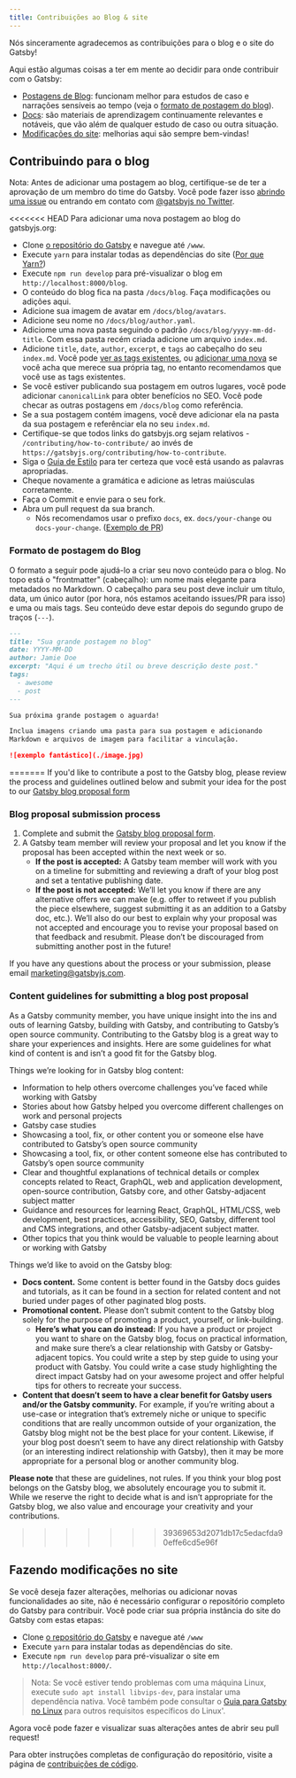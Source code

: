 ```yaml
---
title: Contribuições ao Blog & site
---
```


Nós sinceramente agradecemos as contribuições para o blog e o site do Gatsby! 

Aqui estão algumas coisas a ter em mente ao decidir para onde contribuir com o Gatsby:

- [Postagens de Blog](#contribuindo-para-o-blog): funcionam melhor para estudos de caso e narrações sensíveis ao tempo (veja o [formato de postagem do blog](#formato-de-postagem-do-blog)).
- [Docs](/contributing/docs-contributions/): são materiais de aprendizagem continuamente relevantes e notáveis, que vão além de qualquer estudo de caso ou outra situação.
- [Modificações do site](#fazendo-modificações-para-o-site): melhorias aqui são sempre bem-vindas!

## Contribuindo para o blog
Nota: Antes de adicionar uma postagem ao blog, certifique-se de ter a aprovação de um membro do time do Gatsby. Você pode fazer isso [abrindo uma issue](https://github.com/gatsbyjs/gatsby/issues/new/choose) ou entrando em contato com [@gatsbyjs no Twitter](https://twitter.com/gatsbyjs).

<<<<<<< HEAD
Para adicionar uma nova postagem ao blog do gatsbyjs.org:

- Clone [o repositório do Gatsby](https://github.com/gatsbyjs/gatsby/) e navegue até `/www`.
- Execute `yarn` para instalar todas as dependências do site ([Por que Yarn?](/contributing/setting-up-your-local-dev-environment#using-yarn))
- Execute `npm run develop` para pré-visualizar o blog em `http://localhost:8000/blog`.
- O conteúdo do blog fica na pasta `/docs/blog`. Faça modificações ou adições aqui.
- Adicione sua imagem de avatar em `/docs/blog/avatars`.
- Adicione seu nome no `/docs/blog/author.yaml`.
- Adiciome uma nova pasta seguindo o padrão `/docs/blog/yyyy-mm-dd-title`. Com essa pasta recém criada adicione um arquivo `index.md`.
- Adicione `title`, `date`, `author`, `excerpt`, e `tags` ao cabeçalho do seu `index.md`. Você pode [ver as tags existentes](/blog/tags/), ou [adicionar uma nova](https://github.com/gatsbyjs/gatsby/blob/master/www/src/data/tags-docs.js) se você acha que merece sua própria tag, no entanto recomendamos que você use as tags existentes.
- Se você estiver publicando sua postagem em outros lugares, você pode adicionar `canonicalLink` para obter benefícios no SEO. 
Você pode checar as outras postagens em `/docs/blog` como referência.
- Se a sua postagem contém imagens, você deve adicionar ela na pasta da sua postagem e referênciar ela no seu `index.md`.
- Certifique-se que todos links do gatsbyjs.org sejam relativos - `/contributing/how-to-contribute/` ao invés de `https://gatsbyjs.org/contributing/how-to-contribute`.
- Siga o [Guia de Estilo](/contributing/gatsby-style-guide/#word-choice) para ter certeza que você está usando as palavras apropriadas.
- Cheque novamente a gramática e adicione as letras maiúsculas corretamente.
- Faça o Commit e envie para o seu fork.
- Abra um pull request da sua branch.
  - Nós recomendamos usar o prefixo `docs`, ex. `docs/your-change` ou `docs-your-change`. ([Exemplo de PR](https://github.com/gatsbyjs/gatsby/commit/9c21394add7906974dcfd22ad5dc1351a99d7ceb#diff-bf544fce773d8a5381f64c37d48d9f12))

### Formato de postagem do Blog

O formato a seguir pode ajudá-lo a criar seu novo conteúdo para o blog. No topo está o "frontmatter" (cabeçalho): um nome mais elegante para metadados no Markdown. O cabeçalho para seu post deve incluir um título, data, um único autor (por hora, nós estamos aceitando issues/PR para isso) e uma ou mais tags. Seu conteúdo deve estar depois do segundo grupo de traços (`---`).

```md
---
title: "Sua grande postagem no blog"
date: YYYY-MM-DD
author: Jamie Doe
excerpt: "Aqui é um trecho útil ou breve descrição deste post."
tags:
  - awesome
  - post
---

Sua próxima grande postagem o aguarda!

Inclua imagens criando uma pasta para sua postagem e adicionando
Markdown e arquivos de imagem para facilitar a vinculação.

![exemplo fantástico](./image.jpg)
```
=======
If you'd like to contribute a post to the Gatsby blog, please review the process and guidelines outlined below and submit your
idea for the post to our [Gatsby blog proposal form](https://airtable.com/shr3449954866i3iF)

### Blog proposal submission process

1. Complete and submit the [Gatsby blog proposal form](https://airtable.com/shr3449954866i3iF).
2. A Gatsby team member will review your proposal and let you know if the proposal has been accepted within the next week or so.
   - **If the post is accepted:** A Gatsby team member will work with you on a timeline for submitting and reviewing a draft of your blog post and set a tentative publishing date.
   - **If the post is not accepted:** We’ll let you know if there are any alternative offers we can make (e.g. offer to retweet if you publish the piece elsewhere, suggest submitting it as an addition to a Gatsby doc, etc.). We’ll also do our best to explain why your proposal was not accepted and encourage you to revise your proposal based on that feedback and resubmit. Please don’t be discouraged from submitting another post in the future!

If you have any questions about the process or your submission, please email [marketing@gatsbyjs.com](mailto:marketing@gatsbyjs.com).

### Content guidelines for submitting a blog post proposal

As a Gatsby community member, you have unique insight into the ins and outs of learning Gatsby, building with Gatsby, and contributing to Gatsby’s open source community. Contributing to the Gatsby blog is a great way to share your experiences and insights. Here are some guidelines for what kind of content is and isn’t a good fit for the Gatsby blog.

Things we’re looking for in Gatsby blog content:

- Information to help others overcome challenges you’ve faced while working with Gatsby
- Stories about how Gatsby helped you overcome different challenges on work and personal projects
- Gatsby case studies
- Showcasing a tool, fix, or other content you or someone else have contributed to Gatsby’s open source community
- Showcasing a tool, fix, or other content someone else has contributed to Gatsby’s open source community
- Clear and thoughtful explanations of technical details or complex concepts related to React, GraphQL, web and application development, open-source contribution, Gatsby core, and other Gatsby-adjacent subject matter
- Guidance and resources for learning React, GraphQL, HTML/CSS, web development, best practices, accessibility, SEO, Gatsby, different tool and CMS integrations, and other Gatsby-adjacent subject matter.
- Other topics that you think would be valuable to people learning about or working with Gatsby

Things we’d like to avoid on the Gatsby blog:

- **Docs content.** Some content is better found in the Gatsby docs guides and tutorials, as it can be found in a section for related content and not buried under pages of other paginated blog posts.
- **Promotional content.** Please don’t submit content to the Gatsby blog solely for the purpose of promoting a product, yourself, or link-building.
  - **Here’s what you can do instead:** If you have a product or project you want to share on the Gatsby blog, focus on practical information, and make sure there’s a clear relationship with Gatsby or Gatsby-adjacent topics. You could write a step by step guide to using your product with Gatsby. You could write a case study highlighting the direct impact Gatsby had on your awesome project and offer helpful tips for others to recreate your success.
- **Content that doesn’t seem to have a clear benefit for Gatsby users and/or the Gatsby community.** For example, if you’re writing about a use-case or integration that’s extremely niche or unique to specific conditions that are really uncommon outside of your organization, the Gatsby blog might not be the best place for your content. Likewise, if your blog post doesn’t seem to have any direct relationship with Gatsby (or an interesting indirect relationship with Gatsby), then it may be more appropriate for a personal blog or another community blog.

**Please note** that these are guidelines, not rules. If you think your blog post belongs on the Gatsby blog, we absolutely encourage you to submit it. While we reserve the right to decide what is and isn’t appropriate for the Gatsby blog, we also value and encourage your creativity and your contributions.
>>>>>>> 39369653d2071db17c5edacfda90effe6cd5e96f

## Fazendo modificações no site

Se você deseja fazer alterações, melhorias ou adicionar novas funcionalidades ao site, não é necessário configurar o repositório completo do Gatsby para contribuir. Você pode criar sua própria instância do site do Gatsby com estas etapas:

- Clone [o repositório do Gatsby](https://github.com/gatsbyjs/gatsby/) e navegue até `/www`
- Execute `yarn` para instalar todas as dependências do site.
- Execute `npm run develop` para pré-visualizar o site em `http://localhost:8000/`.

> Nota: Se você estiver tendo problemas com uma máquina Linux, execute `sudo apt install libvips-dev`, para instalar uma dependência nativa. Você também pode consultar o [Guia para Gatsby no Linux](/docs/gatsby-on-linux/) para outros requisitos específicos do Linux'.

Agora você pode fazer e visualizar suas alterações antes de abrir seu pull request!

Para obter instruções completas de configuração do repositório, visite a página de [contribuições de código](/contributing/code-contributions/).
